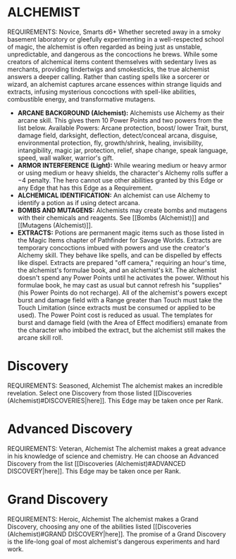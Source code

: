 # ALCHEMIST
REQUIREMENTS: Novice, Smarts d6+
Whether secreted away in a smoky basement laboratory or gleefully experimenting in a well-respected school of magic, the alchemist is often regarded as being just as unstable, unpredictable, and dangerous as the concoctions he brews. While some creators of alchemical items content themselves with sedentary lives as merchants, providing tindertwigs and smokesticks, the true alchemist answers a deeper calling. Rather than casting spells like a sorcerer or wizard, an alchemist captures arcane essences within strange liquids and extracts, infusing mysterious concoctions with spell-like abilities, combustible energy, and transformative mutagens.
 - **ARCANE BACKGROUND (Alchemist):** Alchemists use Alchemy as their arcane skill. This gives them 10 Power Points and two powers from the list below. Available Powers: Arcane protection, boost/ lower Trait, burst, damage field, darksight, deflection, detect/conceal arcana, disguise, environmental protection, fly, growth/shrink, healing, invisibility, intangibility, magic jar, protection, relief, shape change, speak language, speed, wall walker, warrior's gift.
 - **ARMOR INTERFERENCE (Light):** While wearing medium or heavy armor or using medium or heavy shields, the character's Alchemy rolls suffer a −4 penalty. The hero cannot use other abilities granted by this Edge or any Edge that has this Edge as a Requirement.
 - **ALCHEMICAL IDENTIFICATION:** An alchemist can use Alchemy to identify a potion as if using detect arcana.
 - **BOMBS AND MUTAGENS:** Alchemists may create bombs and mutagens with their chemicals and reagents. See [[Bombs (Alchemist)]] and [[Mutagens (Alchemist)]].
 - **EXTRACTS:** Potions are permanent magic items such as those listed in the Magic Items chapter of Pathfinder for Savage Worlds. Extracts are temporary concoctions imbued with powers and use the creator's Alchemy skill. They behave like spells, and can be dispelled by effects like dispel. 
Extracts are prepared "off camera," requiring an hour's time, the alchemist's formulae book, and an alchemist's kit. The alchemist doesn't spend any Power Points until he activates the power. Without his formulae book, he may cast as usual but cannot refresh his "supplies" (his Power Points do not recharge).
All of the alchemist's powers except burst and damage field with a Range greater than Touch must take the Touch Limitation (since extracts must be consumed or applied to be used). The Power Point cost is reduced as usual. The templates for burst and damage field (with the Area of Effect modifiers) emanate from the character who imbibed the extract, but the alchemist still makes the arcane skill roll.

# Discovery 
REQUIREMENTS: Seasoned, Alchemist 
The alchemist makes an incredible revelation. Select one Discovery from those listed [[Discoveries (Alchemist)#DISCOVERIES|here]]. This Edge may be taken once per Rank.

# Advanced Discovery
REQUIREMENTS: Veteran, Alchemist
The alchemist makes a great advance in his knowledge of science and chemistry. He can choose an Advanced Discovery from the list [[Discoveries (Alchemist)#ADVANCED DISCOVERY|here]]. This Edge may be taken once per Rank.


# Grand Discovery
REQUIREMENTS: Heroic, Alchemist
The alchemist makes a Grand Discovery, choosing any one of the abilities listed [[Discoveries (Alchemist)#GRAND DISCOVERY|here]]. The promise of a Grand Discovery is the life-long goal of most alchemist's dangerous experiments and hard work.